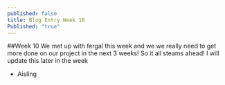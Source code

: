 ```yaml
---
published: false
title: Blog Entry Week 10
Published: "true"
---
```


##Week 10
We met up with fergal this week and we we really need to get more done on our project in the next 3 weeks! So it all steams ahead!
I will update this later in the week

- Aisling


